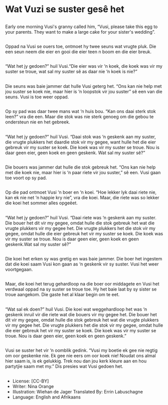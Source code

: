 # Wat Vuzi se suster gesê het

##
Early one morning Vusi's granny
called him, “Vusi, please take this
egg to your parents. They want to
make a large cake for your sister's
wedding”.

##
Oppad na Vusi se ouers toe,
ontmoet hy twee seuns wat vrugte
pluk. Die een seun neem die eier en
gooi die eier teen n boom en die
eier breuk.

##
“Wat het jy gedoen?” huil Vusi.“Die
eier was vir ‘n koek, die koek was
vir my suster se troue, wat sal my
suster sê as daar nie ‘n koek is
nie?”

##
Die seuns was baie jammer dat
hulle Vusi geterg het. “Ons kan nie
help met jou suster se koek nie,
maar hier is ‘n loopstok vir jou
suster” sê een van die seuns. Vusi
is toe weer oppad.

##
Op sy pad was daar twee mans wat
‘n huis bou. “Kan ons daai sterk
stok leen?” vra die een. Maar die
stok was nie sterk genoeg om die
gebou te ondersteun nie en het
gebreek.

##
“Wat het jy gedoen?” huil Vusi.
“Daai stok was ‘n geskenk aan my
suster, die vrugte plukkers het
daardie stok vir my gegee, want
hulle het die eier gebreuk vir my
suster se koek. Die koek was vir my
suster se troue. Nou is daar geen
eier, geen koek en geen geskenk.
Wat sal my suster sê?”

##
Die bouers was jammer dat hulle
die stok gebreuk het. “Ons kan nie
help met die koek nie, maar hier is
‘n paar riete vir jou suster,” sê een.
Vusi gaan toe voort op sy pad.

##
Op die pad ontmoet Vusi ‘n boer en
‘n koei. “Hoe lekker lyk daai riete
nie, kan ek nie net ‘n happie kry
nie”, vra die koei. Maar, die riete
was so lekker die koei het sommer
alles opgeëet.

##
“Wat het jy gedoen?” huil Vusi.
“Daai riete was ‘n geskenk aan my
suster. Die bouer het dit vir my
gegee, omdat hulle die stok
gebreuk het wat die vrugte plukkers
vir my gegee het. Die vrugte
plukkers het die stok vir my gegee,
omdat hulle die eier gebreuk het vir
my suster se koek. Die koek was vir
my suster se troue. Nou is daar
geen eier, geen koek en geen
geskenk.Wat sal my suster sê?”

##
Die koei het erken sy was gretig en
was baie jammer. Die boer het
ingestem dat die koei saam Vusi
kon gaan as ‘n geskenk vir sy
suster. Vusi het weer voortgegaan.

##
Maar, die koei het terug gehardloop
na die boer oor middagete en Vusi
het verdwaal oppad na sy suster se
troue toe. Hy het baie laat by sy
sister se troue aangekom. Die gaste
het al klaar begin om te eet.

##
“Wat sal ek doen?” huil Vusi. Die
koei wat weggehardloop het was ‘n
geskenk inruil vir die riete wat die
bouers vir my gegee het. Die bouer
het dit vir my gegee, omdat hulle
die stok gebreuk het wat die vrugte
plukkers vir my gegee het. Die
vrugte plukkers het die stok vir my
gegee, omdat hulle die eier gebreuk
het vir my suster se koek. Die koek
was vir my suster se troue. Nou is
daar geen eier, geen koek en geen
geskenk.”

##
Vusi se suster het vir ‘n oomblik
gedink. “Vusi my boetie ek gee nie
regtig om oor geskenke nie. Ek gee
nie eers om oor koek nie! Noudat
ons almal hier saam is, is ek
gelukkig. Trek nou dan jou kerk
kleure aan en hou partytjie saam
met my.” Dis presies wat Vusi
gedoen het.

##
* License: [CC-BY]
* Writer: Nina Orange
* Illustration: Wiehan de Jager
Translated By: Errin Labuschagne
* Language: English and Afrikaans
